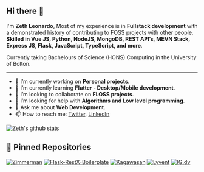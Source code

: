 ## Hi there 👋

I'm **Zeth Leonardo**, Most of my experience is in **Fullstack development** with a demonstrated history of contributing to FOSS projects with other people. **Skilled in Vue JS, Python, NodeJS, MongoDB, REST API’s, MEVN Stack, Express JS, Flask, JavaScript, TypeScript, and more**.

Currently taking Bachelours of Science (HONS) Computing in the University of Bolton.

---

- 🔭 I’m currently working on **Personal projects**.
- 🌱 I’m currently learning **Flutter - Desktop/Mobile development**.
- 👯 I’m looking to collaborate on **FLOSS projects**.
- 🤔 I’m looking for help with **Algorithms and Low level programming**.
- 💬 Ask me about **Web Development**.
- 📫 How to reach me:
  [Twitter](https://twitter.com/x0zeth1x), [LinkedIn](https://www.linkedin.com/in/zeth-leonardo/)

![Zeth's github stats](https://github-readme-stats.vercel.app/api?username=X1Zeth2X&show_icons=true&hide_border=true&theme=bear)

## 📌 Pinned Repositories
[![Zimmerman](https://github-readme-stats.vercel.app/api/pin/?username=konishi-project&repo=zimmerman&theme=dracula)](https://github.com/konishi-project/zimmerman)
[![Flask-RestX-Boilerplate](https://github-readme-stats.vercel.app/api/pin/?username=X1Zeth2X&repo=flask-restx-boilerplate&theme=dracula)](https://github.com/X1Zeth2X/flask-restx-boilerplate)
[![Kagawasan](https://github-readme-stats.vercel.app/api/pin/?username=konishi-project&repo=kagawasan&theme=dracula)](https://github.com/konishi-project/kagawasan)
[![Lyvent](https://github-readme-stats.vercel.app/api/pin/?username=lyvent&repo=sopoxide&theme=dracula)](https://github.com/lyvent/sopoxide)
[![IG.dv](https://github-readme-stats.vercel.app/api/pin/?username=X1Zeth2X&repo=ig.dv&theme=dracula)](https://github.com/X1Zeth2X/ig.dv)
